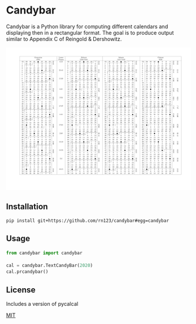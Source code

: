 # Candybar

Candybar is a Python library for computing different calendars and displaying then in a rectangular format. The goal is to produce output similar to Appendix C of Reingold & Dershowitz.

![candybar](output/cal_2020.png)

## Installation

```
pip install git+https://github.com/rn123/candybar#egg=candybar
```

## Usage

```python
from candybar import candybar

cal = candybar.TextCandyBar(2020)
cal.prcandybar()
```

## License
Includes a version of pycalcal

[MIT](https://choosealicense.com/licenses/mit/)
